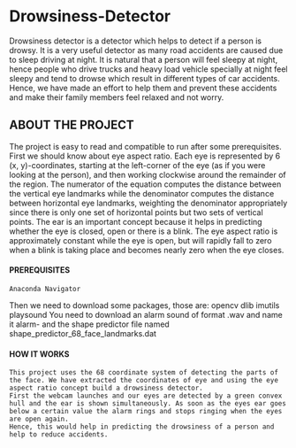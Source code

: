 # Drowsiness-Detector
Drowsiness detector is a detector which helps to detect if a person is drowsy. It is a very useful detector as many road accidents are caused due to sleep driving at night. It is natural that a person will feel sleepy at night, hence people who drive trucks and heavy load vehicle specially at night feel sleepy and tend to drowse which result in different types of car accidents. Hence, we have made an effort to help them and prevent these accidents and make their family members feel relaxed and not worry.

## ABOUT THE PROJECT
The project is easy to read and compatible to run after some prerequisites. First we should know about eye aspect ratio.
	Each eye is represented by 6 (x, y)-coordinates, starting at the left-corner of the eye (as if you were looking at the person), and then working clockwise around the remainder of the region.
  The numerator of the equation computes the distance between the vertical eye landmarks while the denominator computes the distance between horizontal eye landmarks, weighting the denominator appropriately since there is only one set of horizontal points but two sets of vertical points.
The ear is an important concept because it helps in predicting whether the eye is closed, open or there is a blink. The eye aspect ratio is approximately constant while the eye is open, but will rapidly fall to zero when a blink is taking place and becomes nearly zero when the eye closes.

#### PREREQUISITES
	
	Anaconda Navigator
Then we need to download some packages, those are:
	opencv
	dlib
	imutils
	playsound
You need to download an alarm sound of format .wav and name it alarm- and the shape predictor file named shape_predictor_68_face_landmarks.dat

#### HOW IT WORKS
	This project uses the 68 coordinate system of detecting the parts of the face. We have extracted the coordinates of eye and using the eye aspect ratio concept build a drowsiness detector.
	First the webcam launches and our eyes are detected by a green convex hull and the ear is shown simultaneously. As soon as the eyes ear goes below a certain value the alarm rings and stops ringing when the eyes are open again.
	Hence, this would help in predicting the drowsiness of a person and help to reduce accidents.

